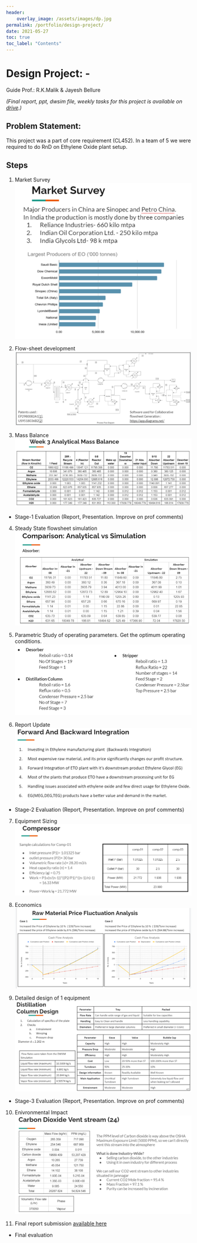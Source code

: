 ```yaml
---
header:
    overlay_image: /assets/images/dp.jpg
permalink: /portfolio/design-project/
date: 2021-05-27
toc: true
toc_label: "Contents"
---
```


# Design Project: -
Guide Prof.: R.K.Malik & Jayesh Bellure

*(Final report, ppt, dwsim file, weekly tasks for this project is available on [drive][1].)*

## Problem Statement: 
This project was a part of core requirement (CL452). In a team of 5 we were required to do RnD on Ethylene Oxide plant setup. 

## Steps
1. Market Survey
![1](/assets/images/1.PNG)

2. Flow-sheet development
![2](/assets/images/2.PNG)

3. Mass Balance
![3](/assets/images/3.PNG)

* Stage-1 Evaluation (Report, Presentation. Improve on prof comments)

4. Steady State flowsheet simulation
![4](/assets/images/4.PNG)

5. Parametric Study of operating parameters. Get the optimum operating conditions.
![5](/assets/images/5.PNG)

6. Report Update
![report](/assets/images/6.PNG)

* Stage-2 Evaluation (Report, Presentation. Improve on prof comments)

7. Equipment Sizing
![7](/assets/images/7.PNG)

8. Economics
![8](/assets/images/8.PNG)

9. Detailed design of 1 equipment
![9](/assets/images/9.PNG)

* Stage-3 Evaluation (Report, Presentation. Improve on prof comments)

10. Enivronmental Impact
![10](/assets/images/10.PNG)

11. Final report submission [available here][1]

* Final evaluation

<!------------------------------------ FOOTER -------------------------------->
	
[1]: https://drive.google.com/drive/folders/1NIfYUMsutJVUBj3UmWgcHyYgwqb4I8kn?usp=sharing

